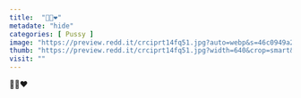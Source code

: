 ```yaml
---
title:  "🍑🍑❤️"
metadate: "hide"
categories: [ Pussy ]
image: "https://preview.redd.it/crciprt14fq51.jpg?auto=webp&s=46c0949a22d946b4ccb2da4dfa9e2f31b45ae5dd"
thumb: "https://preview.redd.it/crciprt14fq51.jpg?width=640&crop=smart&auto=webp&s=7bd744c037810ef98e5d32c883a3430b7143bc30"
visit: ""
---
```

🍑🍑❤️

